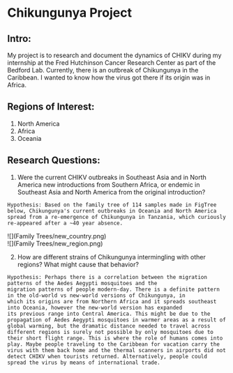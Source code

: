 
# Chikungunya Project
## Intro:
  My project is to research and document the dynamics of CHIKV during my internship at the Fred Hutchinson Cancer Research Center as part of the Bedford Lab. Currently, there is an outbreak of Chikungunya in the Caribbean. I wanted to know how the virus got there if its origin was in Africa. 
  
## Regions of Interest:
  1. North America 
  2. Africa
  3. Oceania 

## Research Questions:
  1. Were the current CHIKV outbreaks in Southeast Asia and in North America new introductions from Southern Africa, or
  endemic in Southeast Asia and North America from the original introduction?
  
    Hypothesis: Based on the family tree of 114 samples made in FigTree below, Chikungunya's current outbreaks in Oceania and North America spread from a re-emergence of Chikungunya in Tanzania, which curiously re-appeared after a ~40 year absence. 

  ![](Family Trees/new_country.png)  
  ![](Family Trees/new_region.png)

  2. How are different strains of Chikungunya intermingling with other regions? What might cause that behavior?
    
    Hypothesis: Perhaps there is a correlation between the migration patterns of the Aedes Aegypti mosquitoes and the 
    migration patterns of people modern-day. There is a definite pattern in the old-world vs new-world versions of Chikungunya, in
    which its origins are from Northern Africa and it spreads southeast into Oceania, however the new-world version has expanded
    its previous range into Central America. This might be due to the propagation of Aedes Aegypti mosquitoes in warmer areas as a result of global warming, but the dramatic distance needed to travel across different regions is surely not possible by only mosquitoes due to their short flight range. This is where the role of humans comes into play. Maybe people traveling to the Caribbean for vacation carry the virus with them back home and the thermal scanners in airports did not detect CHIKV when tourists returned. Alternatively, people could spread the virus by means of international trade.
 
